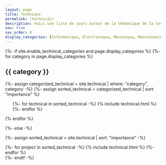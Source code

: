```yaml
---
layout: page
title: Technique
permalink: /technical/
description: Voici une liste de cours autour de la thématique de la technique !
nav: true
nav_order: 4
display_categories: [Informatique, Électronique, Mécanique, Maintenance automobile]
---
```


<!-- pages/technical.md -->
<div class="technical">
{%- if site.enable_technical_categories and page.display_categories %}
  <!-- Display categorized technical -->
  {%- for category in page.display_categories %}
  <h2 class="category">{{ category }}</h2>
  {%- assign categorized_technical = site.technical | where: "category", category -%}
  {%- assign sorted_technical = categorized_technical | sort: "importance" %}
  <!-- Generate cards for each project -->
  <div class="technical">
    <ul class="ul-technical">
      {%- for technical in sorted_technical -%}
        {% include technical.html %}
      {%- endfor %}
    </ul>
  </div>
  {% endfor %}

{%- else -%}
<!-- Display technical without categories -->
  {%- assign sorted_technical = site.technical | sort: "importance" -%}
  <!-- Generate cards for each project -->
  <div class="grid">
    {%- for project in sorted_technical -%}
      {% include technical.html %}
    {%- endfor %}
  </div>
{%- endif -%}
</div>
